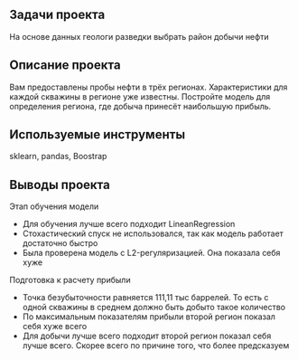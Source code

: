 ## Задачи проекта
На основе данных геологи разведки выбрать район добычи нефти

## Описание проекта
Вам предоставлены пробы нефти в трёх регионах. Характеристики для каждой скважины в регионе уже известны. Постройте модель для определения региона, где добыча принесёт наибольшую прибыль. 

## Используемые инструменты
sklearn, pandas, Boostrap

## Выводы проекта
Этап обучения модели
- Для обучения лучше всего подходит LineanRegression
- Стохастический спуск не использовался, так как модель работает достаточно быстро
- Была проверена модель с L2-регуляризацией. Она показала себя хуже

Подготовка к расчету прибыли
- Точка безубыточности равняется 111,11 тыс баррелей. То есть с одной скважины в среднем должно быть добыто такое количество
- По максимальным показателям прибыли второй регион показал себя хуже всего
- Для добычи лучше всего подходит второй регион показал себя лучше всего. Скорее всего по причине того, что более предсказуем